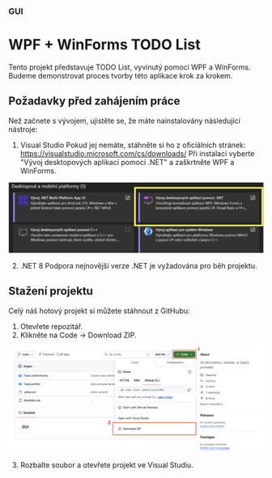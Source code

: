﻿### GUI

# WPF + WinForms TODO List

Tento projekt představuje TODO List, vyvinutý pomocí WPF a WinForms.
Budeme demonstrovat proces tvorby této aplikace krok za krokem.


## Požadavky před zahájením práce

Než začnete s vývojem, ujistěte se, že máte nainstalovány následující nástroje:

1. Visual Studio
Pokud jej nemáte, stáhněte si ho z oficiálních stránek: https://visualstudio.microsoft.com/cs/downloads/
Při instalaci vyberte "Vývoj desktopových aplikací pomocí .NET" a zaškrtněte WPF a WinForms.

![Visual Studio Setup](images/image_2.png)

2. .NET 8
Podpora nejnovější verze .NET je vyžadována pro běh projektu.


## Stažení projektu

Celý náš hotový projekt si můžete stáhnout z GitHubu:
1. Otevřete repozitář.
2. Klikněte na Code → Download ZIP.

![Visual Studio Setup](images/image_1.png)


3. Rozbalte soubor a otevřete projekt ve Visual Studiu.
